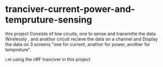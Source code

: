 # tranciver-current-power-and-tempruture-sensing
this project Consists of tow cicuits, one to sense and transmitte the data Wirelessly , and anathor circuit recieve the data on a channel and Display the data on 3 screens "one for current, anathor for power, another for tempreture". 

i.m using the nRF tranciver in this project 
